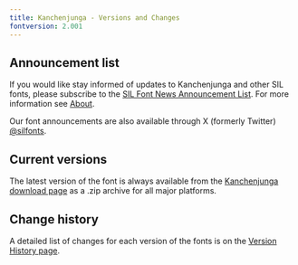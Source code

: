 ```yaml
---
title: Kanchenjunga - Versions and Changes
fontversion: 2.001
---
```


## Announcement list

If you would like stay informed of updates to Kanchenjunga and other SIL fonts, please subscribe to the [SIL Font News Announcement List](https://groups.google.com/a/groups.sil.org/forum/#!forum/sil-font-news). For more information see [About](about.md).

Our font announcements are also available through X (formerly Twitter) [\@silfonts](https://x.com/silfonts).

## Current versions

The latest version of the font is always available from the [Kanchenjunga download page](https://software.sil.org/kanchenjunga/download) as a .zip archive for all major platforms.

## Change history

A detailed list of changes for each version of the fonts is on the [Version History page](history.md).
